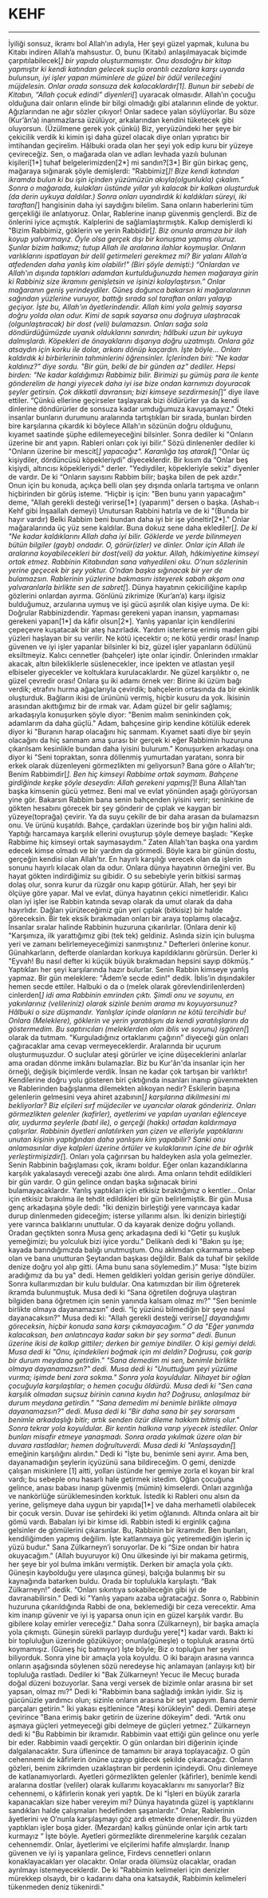 # KEHF
---
İyiliği sonsuz, ikramı bol Allah’ın adıyla,
Her şeyi güzel yapmak, kuluna bu Kitabı indiren Allah’a mahsustur. O, bunu (Kitabı) anlaşılmayacak biçimde çarpıtılabilecek[*] bir yapıda oluşturmamıştır.
Onu dosdoğru bir kitap yapmıştır ki kendi katından gelecek suçla orantılı cezalara karşı uyarıda bulunsun, iyi işler yapan müminlere de güzel bir ödül verileceğini müjdelesin.
Onlar orada sonsuza dek kalacaklardır[1].
Bunun bir sebebi de Kitabın, “Allah çocuk edindi” diyenleri[*] uyaracak olmasıdır.
Allah’ın çocuğu olduğuna dair onların elinde bir bilgi olmadığı gibi atalarının elinde de yoktur. Ağızlarından ne ağır sözler çıkıyor! Onlar sadece yalan söylüyorlar.
Bu söze (Kur’ân’a) inanmazlarsa üzülüyor, arkalarından kendini tüketecek gibi oluyorsun.
(Üzülmene gerek yok çünkü) Biz, yeryüzündeki her şeye bir çekicilik verdik ki kimin işi daha güzel olacak diye onları yıpratıcı bir imtihandan geçirelim.
Hâlbuki orada olan her şeyi yok edip kuru bir yüzeye çevireceğiz.
Sen, o mağarada olan ve adları levhada yazılı bulunan kişileri[1*] tuhaf belgelerimizden[2*] mi sandın?[3*]
Bir gün birkaç genç, mağaraya sığınarak şöyle demişlerdi: "Rabbimiz[*]! Bize kendi katından ikramda bulun ki bu işin içinden yüzümüzün akıyla(olgunlukla) çıkalım.”
Sonra o mağarada, kulakları üstünde yıllar yılı kalacak bir kalkan oluşturduk (da derin uykuya daldılar.)
Sonra onları uyandırdık ki kaldıkları süreyi, iki taraftan[*] hangisinin daha iyi saydığını bilelim.
Sana onların haberlerini tüm gerçekliği ile anlatıyoruz. Onlar, Rablerine inanıp güvenmiş gençlerdi. Biz de önlerini iyice açmıştık.
Kalplerini de sağlamlaştırmıştık. Kalkıp demişlerdi ki "Bizim Rabbimiz, göklerin ve yerin Rabbidir[*]. Biz onunla aramıza bir ilah koyup yalvarmayız. Öyle olsa gerçek dışı bir konuşma yapmış oluruz.
Şunlar bizim halkımız; tutup Allah ile aralarına ilahlar koymuşlar. Onların varlıklarını ispatlayan bir delil getirmeleri gerekmez mi? Bir yalanı Allah’a atfedenden daha yanlış kim olabilir!"
(Biri şöyle demişti:) “Onlardan ve Allah'ın dışında taptıkları adamdan kurtulduğunuzda hemen mağaraya girin ki Rabbiniz size ikramını genişletsin ve işinizi kolaylaştırsın.”
Onlar mağaranın geniş yerindeydiler. Güneş doğunca bakarsın ki mağaralarının sağından yüzlerine vuruyor, battığı sırada sol taraftan onları yalayıp geçiyor. İşte bu, Allah'ın âyetlerindendir. Allah kimi yola gelmiş sayarsa doğru yolda olan odur. Kimi de sapık sayarsa onu doğruya ulaştıracak (olgunlaştıracak) bir dost (veli) bulamazsın.
Onları sağa sola döndürdüğümüzde uyanık olduklarını sanırdın; hâlbuki uzun bir uykuya dalmışlardı. Köpekleri de önayaklarını dışarıya doğru uzatmıştı. Onlara göz atsaydın için korku ile dolar, arkanı dönüp kaçardın.
İşte böyle… Onları kaldırdık ki birbirlerinin tahminlerini öğrensinler. İçlerinden biri: "Ne kadar kaldınız?" diye sordu. "Bir gün, belki de bir günden az" dediler. Hepsi birden: "Ne kadar kaldığımızı Rabbimiz bilir. Birimizi şu gümüş para ile kente gönderelim de hangi yiyecek daha iyi ise bize ondan karnımızı doyuracak şeyler getirsin. Çok dikkatli davransın; bizi kimseye sezdirmesin[*]” diye ilave ettiler.
“Çünkü ellerine geçirseler taşlayarak bizi öldürürler ya da kendi dinlerine döndürürler de sonsuza kadar umduğumuza kavuşamayız."
Öteki insanlar bunların durumunu aralarında tartıştıkları bir sırada, bunları birden bire karşılarına çıkardık ki böylece Allah'ın sözünün doğru olduğunu, kıyamet saatinde şüphe edilemeyeceğini bilsinler. Sonra dediler ki "Onların üzerine bir anıt yapın. Rableri onları çok iyi bilir.” Sözü dinlenenler dediler ki "Onların üzerine bir mescit[*] yapacağız".
Karanlığa taş atarak[*] "Onlar üç kişiydiler, dördüncüsü köpekleriydi” diyeceklerdir. Bir kısım da “Onlar beş kişiydi, altıncısı köpekleriydi." derler. "Yediydiler, köpekleriyle sekiz" diyenler de vardır. De ki “Onların sayısını Rabbim bilir; başka bilen de pek azdır." Onun için bu konuda, açıkça belli olan şey dışında onlarla tartışma ve onların hiçbirinden bir görüş isteme.
“Hiçbir iş için: "Ben bunu yarın yapacağım" deme,
"Allah gerekli desteği verirse[1*] (yaparım)" dersen o başka. (Ashab-ı Kehf gibi İnşaallah demeyi) Unutursan Rabbini hatırla ve de ki "(Bunda bir hayır vardır) Belki Rabbim beni bundan daha iyi bir işe yöneltir[2*]."
Onlar mağaralarında üç yüz sene kaldılar. Buna dokuz sene daha eklediler[*].
De ki "Ne kadar kaldıklarını Allah daha iyi bilir. Göklerde ve yerde bilinmeyen bütün bilgiler (gayb) ondadır. O, görür(izler) ve dinler. Onlar için Allah ile aralarına koyabilecekleri bir dost(veli) da yoktur. Allah, hâkimiyetine kimseyi ortak etmez.
Rabbinin Kitabından sana vahyedileni oku. O’nun sözlerinin yerine geçecek bir şey yoktur. O’ndan başka sığınacak bir yer de bulamazsın.
Rablerinin yüzlerine bakmasını isteyerek sabah akşam ona yalvaranlarla birlikte sen de sabret[*]. Dünya hayatının çekiciliğine kapılıp gözlerini onlardan ayırma. Gönlünü zikrimize (Kur’an’a) karşı ilgisiz bulduğumuz, arzularına uymuş ve işi gücü aşırılık olan kişiye uyma.
De ki: Doğrular Rabbinizdendir. Yapması gerekeni yapan inansın, yapmaması gerekeni yapan[1*] da kâfir olsun[2*]. Yanlış yapanlar için kendilerini çepeçevre kuşatacak bir ateş hazırladık. Yardım isterlerse erimiş maden gibi yüzleri haşlayan bir su verilir. Ne kötü içecektir o; ne kötü yerdir orası!
İnanıp güvenen ve iyi işler yapanlar bilsinler ki biz, güzel işler yapanların ödülünü eksiltmeyiz.
Kalıcı cennetler (bahçeler) işte onlar içindir. Önlerinden ırmaklar akacak, altın bilekliklerle süslenecekler, ince ipekten ve atlastan yeşil elbiseler giyecekler ve koltuklara kurulacaklardır. Ne güzel karşılıktır o, ne güzel çevredir orası!
Onlara şu iki adamı örnek ver: Birine iki üzüm bağı verdik; etrafını hurma ağaçlarıyla çevirdik; bahçelerin ortasında da bir ekinlik oluşturduk.
Bağların ikisi de ürününü vermiş, hiçbir kusuru da yok. İkisinin arasından akıttığımız bir de ırmak var.
Adam güzel bir gelir sağlamış; arkadaşıyla konuşurken şöyle diyor: "Benim malım seninkinden çok, adamlarım da daha güçlü."
Adam, bahçesine girip kendine kötülük ederek diyor ki "Buranın harap olacağını hiç sanmam.
Kıyamet saati diye bir şeyin olacağını da hiç sanmam ama şurası bir gerçek ki eğer Rabbimin huzuruna çıkarılsam kesinlikle bundan daha iyisini bulurum."
Konuşurken arkadaşı ona diyor ki "Seni topraktan, sonra döllenmiş yumurtadan yaratanı, sonra bir erkek olarak düzenleyeni görmezlikten mi geliyorsun?
Bana göre o Allah’tır; Benim Rabbimdir[*]. Ben hiç kimseyi Rabbime ortak saymam.
Bahçene girdiğinde keşke şöyle deseydin: Allah gerekeni yapmış[*]! Buna Allah’tan başka kimsenin gücü yetmez. Beni mal ve evlat yönünden aşağı görüyorsan yine gör.
Bakarsın Rabbim bana senin bahçenden iyisini verir; seninkine de gökten hesabını görecek bir şey gönderir de çıplak ve kaygan bir yüzeye(toprağa) çevirir.
Ya da suyu çekilir de bir daha arasan da bulamazsın onu.
Ve ürünü kuşatıldı. Bahçe, çardakları üzerinde boş bir yığın halini aldı. Yaptığı harcamaya karşılık ellerini ovuşturup şöyle demeye başladı: "Keşke Rabbime hiç kimseyi ortak saymasaydım.”
Zaten Allah'tan başka ona yardım edecek kimse olmadı ve bir yardım da görmedi.
Böyle kara bir günün dostu, gerçeğin kendisi olan Allah'tır. En hayırlı karşılığı verecek olan da işlerin sonunu hayırlı kılacak olan da odur.
Onlara dünya hayatının örneğini ver. Bu hayat gökten indirdiğimiz su gibidir. O su sebebiyle yerin bitkisi sarmaş dolaş olur, sonra kurur da rüzgâr onu kapıp götürür. Allah, her şeyi bir ölçüye göre yapar.
Mal ve evlat, dünya hayatının çekici nimetleridir. Kalıcı olan iyi işler ise Rabbin katında sevap olarak da umut olarak da daha hayırlıdır.
Dağları yürüteceğimiz gün yeri çıplak (bitkisiz) bir halde göreceksin. Bir tek eksik bırakmadan onları bir araya toplamış olacağız.
İnsanlar sıralar halinde Rabbinin huzuruna çıkarılırlar. (Onlara denir ki) "Karşımıza, ilk yarattığımız gibi (tek tek) geldiniz. Aslında sizin için buluşma yeri ve zamanı belirlemeyeceğimizi sanmıştınız."
Defterleri önlerine konur. Günahkarların, defterde olanlardan korkuya kapıldıklarını görürsün. Derler ki "Eyvah! Bu nasıl defter ki küçük büyük bırakmadan hepsini sayıp dökmüş.“ Yaptıkları her şeyi karşılarında hazır bulurlar. Senin Rabbin kimseye yanlış yapmaz.
Bir gün meleklere: "Âdem’e secde edin!" dedik. İblis’in dışındakiler hemen secde ettiler. Halbuki o da o (melek olarak görevlendirilenlerden) cinlerden[*]  idi ama Rabbinin emrinden çıktı. Şimdi onu ve soyunu, en yakınlarınız (velileriniz) olarak sizinle benim arama mı koyuyorsunuz? Hâlbuki o size düşmandır. Yanlışlar içinde olanların ne kötü tercihidir bu!
Onlara (Meleklere), göklerin ve yerin yaratılışını da kendi yaratılışlarını da göstermedim.  Bu saptırıcıları (meleklerden olan iblis ve soyunu) işgören[*] olarak da tutmam.
"Kurguladığınız ortaklarımı çağırın” diyeceği gün onları çağıracaklar ama cevap vermeyeceklerdir. Aralarında bir uçurum oluşturmuşuzdur.
O suçlular ateşi görürler ve içine düşeceklerini anlarlar ama oradan dönme imkânı bulamazlar.
Biz bu Kur'ân'da insanlar için her örneği, değişik biçimlerde verdik. İnsan ne kadar çok tartışan bir varlıktır!
Kendilerine doğru yolu gösteren biri çıktığında insanları inanıp güvenmekten ve Rablerinden bağışlanma dilemekten alıkoyan nedir? Eskilerin başına gelenlerin gelmesini veya ahiret azabının[*] karşılarına dikilmesini mi bekliyorlar?
Biz elçileri sırf müjdeciler ve uyarıcılar olarak göndeririz. Onları görmezlikten gelenler (kafirler), ayetlerimi ve yapılan uyarıları eğlenceye alır, uydurma şeylerle (batıl ile), o gerçeği (hakkı) ortadan kaldırmaya çalışırlar.
Rabbinin âyetleri anlatılırken yan çizen ve elleriyle yaptıklarını unutan kişinin yaptığından daha yanlışını kim yapabilir? Sanki onu anlamasınlar diye kalpleri üzerine örtüler ve kulaklarının içine de bir ağırlık yerleştirmişizdir[*]. Onları yola çağırırsan bu haldeyken asla yola gelmezler.
Senin Rabbinin bağışlaması çok, ikramı boldur. Eğer onları kazandıklarına karşılık yakalasaydı vereceği azabı öne alırdı. Ama onların tehdit edildikleri bir gün vardır. O gün gelince ondan başka sığınacak birini bulamayacaklardır.
Yanlış yaptıkları için etkisiz bıraktığımız o kentler... Onlar için etkisiz bırakılma ile tehdit edildikleri bir gün belirlemiştik.
Bir gün Musa genç arkadaşına şöyle dedi: "İki denizin birleştiği yere varıncaya kadar durup dinlenmeden gideceğim; isterse yıllarımı alsın.
İki denizin birleştiği yere varınca balıklarını unuttular. O da kayarak denize doğru yollandı.
Oradan geçtikten sonra Musa genç arkadaşına dedi ki "Getir şu kuşluk yemeğimizi; bu yolculuk bizi iyice yordu."
Delikanlı dedi ki "Bakın şu işe; kayada barındığımızda balığı unutmuştum. Onu aklımdan çıkarmama sebep olan ve bana unutturan Şeytandan başkası değildir. Balık da tuhaf bir şekilde denize doğru yol alıp gitti. (Ama bunu sana söylemedim.)"
Musa: "İşte bizim aradığımız da bu ya" dedi. Hemen geldikleri yoldan gerisin geriye döndüler.
Sonra kullarımızdan bir kulu buldular. Ona katımızdan bir ilim öğreterek ikramda bulunmuştuk.
Musa dedi ki “Sana öğretilen doğruya ulaştıran bilgiden bana öğretmen için senin yanında kalsam olmaz mı?"
"Sen benimle birlikte olmaya dayanamazsın” dedi.
“İç yüzünü bilmediğin bir şeye nasıl dayanacaksın?"
Musa dedi ki: "Allah gerekli desteği verirse[*] dayandığımı göreceksin, hiçbir konuda sana karşı çıkmayacağım.”
O da "Eğer yanımda kalacaksan, ben anlatıncaya kadar sakın bir şey sorma" dedi.
Bunun üzerine ikisi de kalkıp gittiler; derken bir gemiye bindiler. O kişi gemiyi deldi. Musa dedi ki "Onu, içindekileri boğmak için mi deldin? Doğrusu, çok garip bir durum meydana getirdin."
"Sana demedim mi sen, benimle birlikte olmaya dayanamazsın?" dedi.
Musa dedi ki "Unuttuğum şeyi yüzüme vurma; işimde beni zora sokma."
Sonra yola koyuldular. Nihayet bir oğlan çocuğuyla karşılaştılar; o hemen çocuğu öldürdü. Musa dedi ki "Sen cana karşılık olmadan suçsuz birinin canına kıydın ha? Doğrusu, anlaşılmaz bir durum meydana getirdin."
"Sana demedim mi benimle birlikte olmaya dayanamazsın?" dedi.
Musa dedi ki "Bir daha sana bir şey sorarsam benimle arkadaşlığı bitir; artık senden özür dileme hakkım bitmiş olur."
Sonra tekrar yola koyuldular. Bir kentin halkına varıp yiyecek istediler. Onlar bunları misafir etmeye yanaşmadı. Sonra orada yıkılmak üzere olan bir duvara rastladılar; hemen doğrultuverdi. Musa dedi ki "Anlaşsaydın[*] emeğinin karşılığını alırdın."
Dedi ki "İşte bu, benimle seni ayırır. Ama ben, dayanamadığın şeylerin içyüzünü sana bildireceğim.
O gemi, denizde çalışan miskinlere [1] aitti, yolları üstünde her gemiye zorla el koyan bir kral vardı; bu sebeple onu hasarlı hale getirmek istedim.
Oğlan çocuğuna gelince, anası babası inanıp güvenmiş (mümin) kimselerdi. Onları azgınlığa ve nankörlüğe sürüklemesinden korktuk.
İstedik ki Rableri onu alsın da yerine, gelişmeye daha uygun bir yapıda[1*] ve daha merhametli olabilecek bir çocuk versin.
Duvar ise şehirdeki iki yetim oğlanındı. Altında onlara ait bir gömü vardı. Babaları iyi bir kimse idi. Rabbin istedi ki erginlik çağına gelsinler de gömülerini çıkarsınlar. Bu, Rabbinin bir ikramıdır. Ben bunları, kendiliğimden yapmış değilim. İşte katlanmaya güç yetiremediğin işlerin iç yüzü budur."
Sana Zülkarneyn’i soruyorlar. De ki “Size ondan bir hatıra okuyacağım.”
(Allah buyuruyor ki) Onu ülkesinde iyi bir makama getirmiş, her şeye bir yol bulma imkânı vermiştik.
Derken bir amaçla yola çıktı.
Güneşin kaybolduğu yere ulaşınca güneşi, balçığa bulanmış bir su kaynağında batarken buldu. Orada bir toplulukla karşılaştı. “Bak Zülkarneyn!” dedik. “Onları sıkıntıya sokabileceğin gibi iyi de davranabilirsin."
Dedi ki "Yanlış yapanı azaba uğratacağız. Sonra o, Rabbinin huzuruna çıkarıldığında Rabbi de ona, beklemediği bir ceza verecektir.
Ama kim inanıp güvenir ve iyi iş yaparsa onun için en güzel karşılık vardır. Bu gibilere kolay emirler vereceğiz."
Daha sonra (Zülkarneyn), bir başka amaçla yola çıkmıştı.
Güneşin sürekli parlayıp durduğu yere[*] kadar vardı. Baktı ki bir topluluğun üzerinde gözüküyor; onunla(güneşle) o topluluk arasına örtü koymamışız. (Güneş hiç batmıyor)
İşte böyle; Biz o topluğun her şeyini biliyorduk.
Sonra yine bir amaçla yola koyuldu.
O iki barajın arasına varınca onların aşağısında söylenen sözü neredeyse hiç anlamayan (anlayışı kıt) bir topluluğa rastladı.
Dediler ki "Bak Zülkarneyn! Yecuc ile Mecuç burada doğal düzeni bozuyorlar. Sana vergi versek de bizimle onlar arasına bir set yapsan, olmaz mı?"
Dedi ki "Rabbimin bana sağladığı imkân iyidir. Siz iş gücünüzle yardımcı olun; sizinle onların arasına bir set yapayım.
Bana demir parçaları getirin." İki yakası eşitlenince "Ateşi körükleyin" dedi. Demiri ateşe çevirince "Bana erimiş bakır getirin de üzerine dökeyim" dedi.
“Artık onu aşmaya güçleri yetmeyeceği gibi delmeye de güçleri yetmez.”
Zülkarneyn dedi ki "Bu Rabbimin bir ikramıdır. Rabbimin vaat ettiği gün gelince onu yerle bir eder. Rabbimin vaadi gerçektir.
O gün onlardan biri diğerinin içinde dalgalanacaktır. Sura üflenince de tamamını bir araya toplayacağız.
O gün cehennemi de kâfirlerin önüne uzayıp gidecek şekilde çıkaracağız.
Onların gözleri, benim zikrimden uzaklaştıran bir perdenin içindeydi. Onu dinlemeye de katlanamıyorlardı.
Ayetleri görmezlikten gelenler (kâfirler), benimle kendi aralarına dostlar (veliler) olarak kullarımı koyacaklarını mı sanıyorlar? Biz cehennemi, o kâfirlerin konak yeri yaptık.
De ki "İşleri en büyük zararla kapanacakları size haber vereyim mi?
Dünya hayatında güzel iş yaptıklarını sandıkları halde çalışmaları hedefinden şaşanlardır."
Onlar, Rablerinin âyetlerini ve O’nunla karşılaşmayı göz ardı etmekte direnenlerdir. Bu yüzden yaptıkları işler boşa gider. (Mezardan) kalkış gününde  onlar için artık tartı kurmayız “
İşte böyle. Ayetleri görmezlikte direnmelerine karşılık cezaları cehennemdir. Onlar, âyetlerimi ve elçilerimi hafife almışlardır.
İnanıp güvenen ve iyi iş yapanlara gelince, Firdevs cennetleri onların konaklayacakları yer olacaktır.
Onlar orada ölümsüz olacaklar, oradan ayrılmayı istemeyeceklerdir.
De ki "Rabbimin kelimeleri için denizler mürekkep olsaydı, bir o kadarını daha ona katsaydık, Rabbimin kelimeleri tükenmeden deniz tükenirdi."